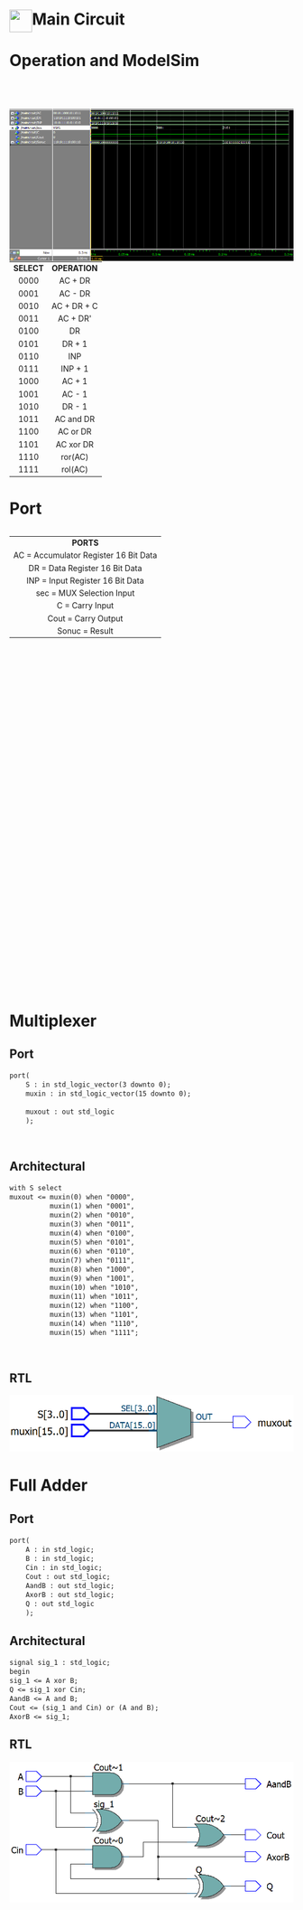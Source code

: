 <img align="left" src="https://raw.githubusercontent.com/SublimeText/AFileIcon/74e3c8ec7141814eba04aec95a85a8af938a4c61/icons/multi/file_type_vhdl%403x.png" width="40px" height="40px"/>Main Circuit
====


# Operation and ModelSim

<img  src="./img/ModelSim0.PNG" alt="drawing" align="left"  width=750px  style="margin-top:50px"/>
<div>
<table  style="text-align:center;">  
<tr> 
 <td><b>SELECT</b></td>  
<td><b>OPERATION</b></td>  
</tr>  
<tr>  
<td>0000</td>  
<td>AC + DR</td> 
 </tr> 
<tr>  
<td>0001</td>  
<td>AC - DR</td> 
</tr> 
<tr>  
<td>0010</td>  
<td>AC + DR + C</td> 
</tr> 
<tr>  
<td>0011</td>  
<td>AC + DR'</td> 
</tr> 
<tr>  
<td>0100</td>  
<td>DR</td> 
</tr> 
<tr>  
<td>0101</td>  
<td>DR + 1</td> 
</tr> 
<tr>  
<td>0110</td>  
<td>INP</td> 
</tr> 
<tr>  
<td>0111</td>  
<td>INP + 1</td> 
</tr> 
<tr>  
<td>1000</td>  
<td>AC + 1</td> 
</tr> 
<tr>  
<td>1001</td>  
<td>AC - 1</td> 
</tr> 
<tr>  
<td>1010</td>  
<td>DR - 1</td> 
</tr> 
<tr>  
<td>1011</td>  
<td>AC and DR</td> 
</tr> 
<tr>  
<td>1100</td>  
<td>AC or DR</td> 
</tr> 
<tr>  
<td>1101</td>  
<td>AC xor DR</td> 
</tr> 
<tr>  
<td>1110</td>  
<td>ror(AC)</td> 
</tr> 
<tr>  
<td>1111</td>  
<td>rol(AC)</td> 
</tr> 
</table>


# Port



<table style="text-align:center;" align="right">
<tr>
<td>
<b>PORTS</b>
</td>
</tr>

<tr>
<td>
AC = Accumulator Register 16 Bit Data
</td>
</tr>

<tr>
<td>
DR = Data Register 16 Bit Data
</td>
</tr>

<tr>
<td>
INP = Input Register 16 Bit Data
</td>
</tr>

<tr>
<td>
sec = MUX Selection Input
</td>
</tr>

<tr>
<td>
C = Carry Input
</td>
</tr>

<tr>
<td>
Cout = Carry Output
</td>
</tr>

<tr>
<td>
Sonuc = Result
</td>
</tr>
</table>
</div>


```
port(
	AC : in std_logic_vector(15 downto 0);
	DR : in std_logic_vector(15 downto 0);
	INP : in std_logic_vector(15 downto 0);
	sec : in std_logic_vector(3 downto 0);
	C : in std_logic;
	
	Cout : out std_logic;
	Sonuc : out std_logic_vector(15 downto 0)
	);
```

<br/>

# Multiplexer



## Port

```
port(
	S : in std_logic_vector(3 downto 0);
	muxin : in std_logic_vector(15 downto 0);
	
	muxout : out std_logic
	);
```
<br/>

## Architectural

```
with S select
muxout <= muxin(0) when "0000",
		  muxin(1) when "0001",
		  muxin(2) when "0010",
		  muxin(3) when "0011",
		  muxin(4) when "0100",
		  muxin(5) when "0101",
		  muxin(6) when "0110",
		  muxin(7) when "0111",
		  muxin(8) when "1000",
		  muxin(9) when "1001",
		  muxin(10) when "1010",
		  muxin(11) when "1011",
		  muxin(12) when "1100",
		  muxin(13) when "1101",
		  muxin(14) when "1110",
		  muxin(15) when "1111";
```

<br/>

## RTL

<img  src="./img/RTLmux.PNG" alt="drawing" />

<br/>


# Full Adder

## Port

```
port(
	A : in std_logic;
	B : in std_logic;
	Cin : in std_logic;
	Cout : out std_logic;
	AandB : out std_logic;
	AxorB : out std_logic;
	Q : out std_logic
	);	
```


## Architectural

```
signal sig_1 : std_logic;
begin
sig_1 <= A xor B;
Q <= sig_1 xor Cin;
AandB <= A and B;
Cout <= (sig_1 and Cin) or (A and B);
AxorB <= sig_1;		
```

## RTL

<img  src="./img/fulladderRTL.PNG" alt="drawing" />

<br/>
